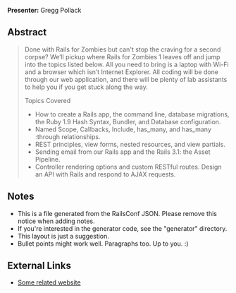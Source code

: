 **Presenter:** Gregg Pollack

## Abstract

> Done with Rails for Zombies but can't stop the craving for a second corpse? We’ll pickup where Rails for Zombies 1 leaves off and jump into the topics listed below. All you need to bring is a laptop with Wi-Fi and a browser which isn’t Internet Explorer. All coding will be done through our web application, and there will be plenty of lab assistants to help you if you get stuck along the way. 
>
> Topics Covered
> * How to create a Rails app, the command line, database migrations, the Ruby 1.9 Hash Syntax, Bundler, and Database configuration.
> * Named Scope, Callbacks, Include, has_many, and has_many :through relationships.
> * REST principles, view forms, nested resources, and view partials.
> * Sending email from our Rails app and the Rails 3.1: the Asset Pipeline.
> * Controller rendering options and custom RESTful routes. Design an API with Rails and respond to AJAX requests.

## Notes

* This is a file generated from the RailsConf JSON.  Please remove this notice when adding notes.
* If you're interested in the generator code, see the "generator" directory.
* This layout is just a suggestion.
* Bullet points might work well.  Paragraphs too.  Up to you.  :)

## External Links

* [Some related website](http://www.example.com/)

